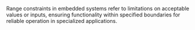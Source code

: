 Range constraints in embedded systems refer to limitations on acceptable values or inputs, ensuring functionality within specified boundaries for reliable operation in specialized applications.